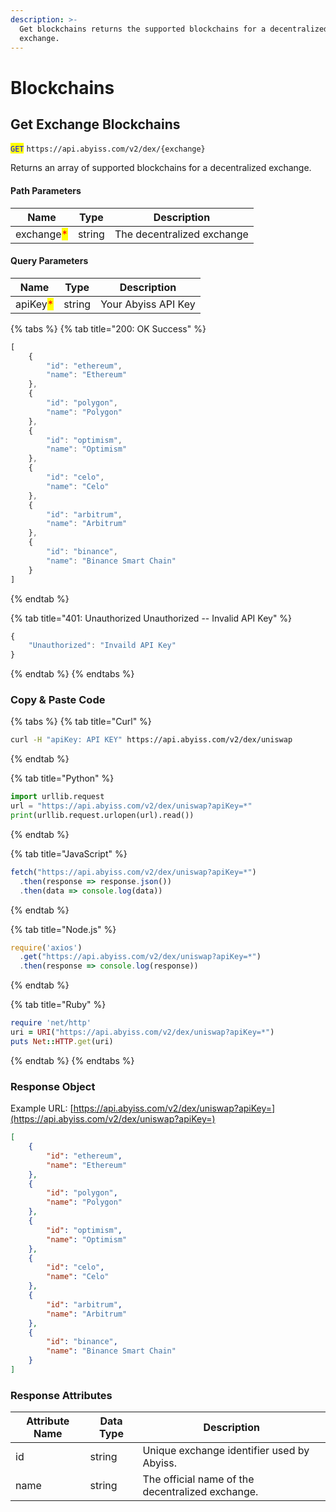 ```yaml
---
description: >-
  Get blockchains returns the supported blockchains for a decentralized
  exchange.
---
```


# Blockchains

## Get Exchange Blockchains

<mark style="color:blue;">`GET`</mark> `https://api.abyiss.com/v2/dex/{exchange}`

Returns an array of supported blockchains for a decentralized exchange.

#### Path Parameters

| Name                                       | Type   | Description                |
| ------------------------------------------ | ------ | -------------------------- |
| exchange<mark style="color:red;">\*</mark> | string | The decentralized exchange |

#### Query Parameters

| Name                                     | Type   | Description         |
| ---------------------------------------- | ------ | ------------------- |
| apiKey<mark style="color:red;">\*</mark> | string | Your Abyiss API Key |

{% tabs %}
{% tab title="200: OK Success" %}
```javascript
[
    {
        "id": "ethereum",
        "name": "Ethereum"
    },
    {
        "id": "polygon",
        "name": "Polygon"
    },
    {
        "id": "optimism",
        "name": "Optimism"
    },
    {
        "id": "celo",
        "name": "Celo"
    },
    {
        "id": "arbitrum",
        "name": "Arbitrum"
    },
    {
        "id": "binance",
        "name": "Binance Smart Chain"
    }
]
```
{% endtab %}

{% tab title="401: Unauthorized Unauthorized -- Invalid API Key" %}
```javascript
{
    "Unauthorized": "Invaild API Key"
}
```
{% endtab %}
{% endtabs %}

### **Copy & Paste Code**

{% tabs %}
{% tab title="Curl" %}
```bash
curl -H "apiKey: API KEY" https://api.abyiss.com/v2/dex/uniswap
```
{% endtab %}

{% tab title="Python" %}
```python
import urllib.request
url = "https://api.abyiss.com/v2/dex/uniswap?apiKey=*"
print(urllib.request.urlopen(url).read())
```
{% endtab %}

{% tab title="JavaScript" %}
```javascript
fetch("https://api.abyiss.com/v2/dex/uniswap?apiKey=*")
  .then(response => response.json())
  .then(data => console.log(data))
```
{% endtab %}

{% tab title="Node.js" %}
```javascript
require('axios')
  .get("https://api.abyiss.com/v2/dex/uniswap?apiKey=*")
  .then(response => console.log(response))
```
{% endtab %}

{% tab title="Ruby" %}
```ruby
require 'net/http'
uri = URI("https://api.abyiss.com/v2/dex/uniswap?apiKey=*")
puts Net::HTTP.get(uri)
```
{% endtab %}
{% endtabs %}

### **Response Object**

Example URL: [https://api.abyiss.com/v2/dex/uniswap?apiKey=](https://api.abyiss.com/v2/dex/uniswap?apiKey=)

```json
[
    {
        "id": "ethereum",
        "name": "Ethereum"
    },
    {
        "id": "polygon",
        "name": "Polygon"
    },
    {
        "id": "optimism",
        "name": "Optimism"
    },
    {
        "id": "celo",
        "name": "Celo"
    },
    {
        "id": "arbitrum",
        "name": "Arbitrum"
    },
    {
        "id": "binance",
        "name": "Binance Smart Chain"
    }
]
```

### Response Attributes

| Attribute Name | Data Type | Description                                      |
| -------------- | --------- | ------------------------------------------------ |
| id             | string    | Unique exchange identifier used by Abyiss.       |
| name           | string    | The official name of the decentralized exchange. |

